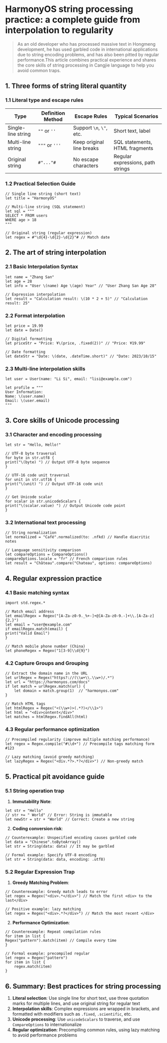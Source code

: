 # HarmonyOS string processing practice: a complete guide from interpolation to regularity

> As an old developer who has processed massive text in Hongmeng development, he has used garbled code in international applications due to string encoding problems, and has also been pitted by regular performance.This article combines practical experience and shares the core skills of string processing in Cangjie language to help you avoid common traps.


## 1. Three forms of string literal quantity

### 1.1 Literal type and escape rules
| Type | Definition Method | Escape Rules | Typical Scenarios |
|----------------|-------------------|---------------------------|---------------------------|  
| Single-line string | `""` or `''` | Support `\n`, `\"`, etc. | Short text, label |
| Multi-line string | `"""` or `'''` | Keep original line breaks | SQL statements, HTML fragments |
| Original string | `#"..."#` | No escape characters | Regular expressions, path strings |

### 1.2 Practical Selection Guide
```cj
// Single line string (short text)
let title = "HarmonyOS"

// Multi-line string (SQL statement)
let sql = """
SELECT * FROM users 
WHERE age > 18
"""

// Original string (regular expression)
let regex = #"\d{4}-\d{2}-\d{2}"# // Match date
```  


## 2. The art of string interpolation

### 2.1 Basic Interpolation Syntax
```cj
let name = "Zhang San"
let age = 28
let info = "User \(name) Age \(age) Year" // "User Zhang San Age 28"

// Expression interpolation
let result = "Calculation result: \(10 * 2 + 5)" // "Calculation result: 25"
```  

### 2.2 Format interpolation
```cj
let price = 19.99
let date = Date()

// Digital formatting
let priceStr = "Price: ¥\(price, .fixed(2))" // "Price: ¥19.99"

// Date formatting
let dateStr = "Date: \(date, .dateTime.short)" // "Date: 2023/10/15"
```  

### 2.3 Multi-line interpolation skills
```cj
let user = User(name: "Li Si", email: "lisi@example.com")

let profile = """
User Information:
Name: \(user.name)
Email: \(user.email)
"""
```  


## 3. Core skills of Unicode processing

### 3.1 Character and encoding processing
```cj
let str = "Hello, Hello!"

// UTF-8 byte traversal
for byte in str.utf8 {
print("\(byte) ") // Output UTF-8 byte sequence
}

// UTF-16 code unit traversal
for unit in str.utf16 {
print("\(unit) ") // Output UTF-16 code unit
}

// Get Unicode scalar
for scalar in str.unicodeScalars {
print("\(scalar.value) ") // Output Unicode code point
}
```  

### 3.2 International text processing
```cj
// String normalization
let normalized = "Café".normalized(to: .nfkd) // Handle diacritic notes

// Language sensitivity comparison
let compareOptions = CompareOptions()
compareOptions.locale = "fr" // French comparison rules
let result = "Château".compare("Chateau", options: compareOptions)
```  


## 4. Regular expression practice

### 4.1 Basic matching syntax
```cj
import std.regex.*

// Match email address
let emailRegex = Regex("[A-Za-z0-9._%+-]+@[A-Za-z0-9.-]+\\.[A-Za-z]{2,}")
let email = "user@example.com"
if emailRegex.match(email) {
print("Valid Email")
}

// Match mobile phone number (China)
let phoneRegex = Regex("1[3-9]\\d{9}")
```  

### 4.2 Capture Groups and Grouping
```cj
// Extract the domain name in the URL
let urlRegex = Regex("https?://(\\w+\\.\\w+)/.*")
let url = "https://harmonyos.com/docs"
if let match = urlRegex.match(url) {
    let domain = match.group(1)  // "harmonyos.com"
}

// Match HTML tags
let htmlRegex = Regex("<(\\w+)>(.*?)</\\1>")
let html = "<div>content</div>"
let matches = htmlRegex.findAll(html)
```  

### 4.3 Regular performance optimization
```cj
// Precompiled regularity (improve multiple matching performance)
let regex = Regex.compile("#\\d+") // Precompile tags matching form #123

// Lazy matching (avoid greedy matching)
let lazyRegex = Regex("<div.*?>.*?</div>") // Non-greedy match
```  


## 5. Practical pit avoidance guide

### 5.1 String operation trap
1. **Immutability Note**:
```cj
let str = "Hello"
// str += " World" // Error: String is immutable
let newStr = str + "World" // Correct: Create a new string
```  

2. **Coding conversion risk**:
```cj
// Counterexample: Unspecified encoding causes garbled code
let data = "Chinese".toByteArray()
let str = String(data: data) // It may be garbled

// Formal example: Specify UTF-8 encoding
let str = String(data: data, encoding: .utf8)
```  

### 5.2 Regular Expression Trap
1. **Greedy Matching Problem**:
```cj
// Counterexample: Greedy match leads to error
let regex = Regex("<div>.*</div>") // Match the first <div> to the last</div>

// Positive example: lazy matching
let regex = Regex("<div>.*?</div>") // Match the most recent </div>
```  

2. **Performance Optimization**:
```cj
// Counterexample: Repeat compilation rules
for item in list {
Regex("pattern").match(item) // Compile every time
}

// Formal example: precompiled regular
let regex = Regex("pattern")
for item in list {
    regex.match(item)
}
```  


## 6. Summary: Best practices for string processing

1. **Literal selection**: Use single line for short text, use three quotation marks for multiple lines, and use original string for regular text
2. **Interpolation skills**: Complex expressions are wrapped in brackets, and formatted with modifiers such as `.fixed`, `.scientific`, etc.
3. **Unicode processing**: Use `unicodeScalars` to traverse, and use `CompareOptions` to internationalize
4. **Regular optimization**: Precompiling common rules, using lazy matching to avoid performance problems
